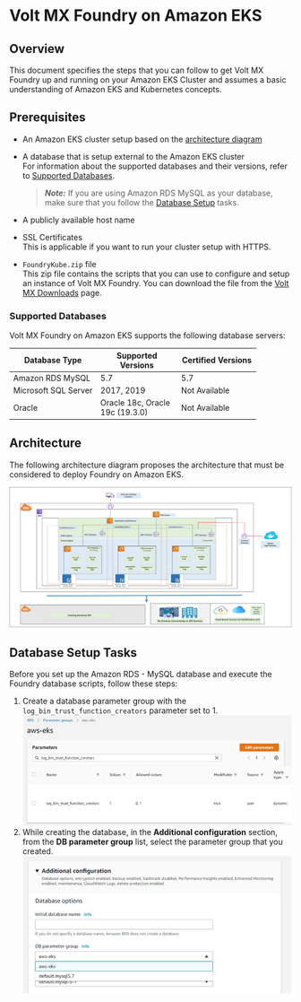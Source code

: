 
# Volt MX Foundry on Amazon EKS

## <a name="Overview"></a>Overview

This document specifies the steps that you can follow to get Volt MX Foundry up and running on your Amazon EKS Cluster and assumes a basic understanding of Amazon EKS and Kubernetes concepts.


## <a name="Prerequisites"></a>Prerequisites

*   An Amazon EKS cluster setup based on the [architecture diagram](#Architecture)
*   A database that is setup external to the Amazon EKS cluster  
    For information about the supported databases and their versions, refer to [Supported Databases](#Databases).  

    >  ***Note:*** If you are using Amazon RDS MySQL as your database, make sure that you follow the [Database Setup](#Database) tasks.

*   A publicly available host name
*   SSL Certificates  
    This is applicable if you want to run your cluster setup with HTTPS.
*   `FoundryKube.zip` file  
    This zip file contains the scripts that you can use to configure and setup an instance of Volt MX Foundry. You can download the file from the [Volt MX Downloads](https://hclsoftware.flexnetoperations.com/flexnet/operationsportal/entitledDownloadFile.action?downloadPkgId=HCL_Volt_Foundry_v9.2.x&orgId=HCL&fromRecentFile=false&fromRecentPkg=true&fromDL=false) page.


### <a name="Databases"></a>Supported Databases

Volt MX Foundry on Amazon EKS supports the following database servers:

<table cellspacing="0" style="margin-left: 0;margin-right: auto;width: 441px;"><colgroup><col style="width: 183px;"> <col style="width: 165px;"> <col style="width: 165px;"></colgroup>

<thead>

<tr>

<th scope="col">Database Type</th>

<th scope="col">Supported Versions</th>

<th scope="col">Certified Versions</th>

</tr>

</thead>

<tbody>

<tr>

<td style="text-align: left;">Amazon RDS MySQL</td>

<td>5.7</td>

<td>5.7</td>

</tr>

<tr>

<td style="text-align: left;">Microsoft SQL Server</td>

<td>2017, 2019</td>

<td>Not Available</td>

</tr>

<tr>

<td style="text-align: left;">Oracle</td>

<td>Oracle 18c, Oracle 19c (19.3.0)</td>

<td>Not Available</td>

</tr>

</tbody>

</table>

## <a name="Architecture"></a>Architecture

The following architecture diagram proposes the architecture that must be considered to deploy Foundry on Amazon EKS.

![](Resources/Images/FoundryOnEKS_Architecture.png)

## <a name="Database"></a>Database Setup Tasks

Before you set up the Amazon RDS - MySQL database and execute the Foundry database scripts, follow these steps:

1.  Create a database parameter group with the `log_bin_trust_function_creators` parameter set to 1.  
    ![](Resources/Images/FoundryOnEKS_DB_Params.png)
2.  While creating the database, in the **Additional configuration** section, from the **DB parameter group** list, select the parameter group that you created.  
    ![](Resources/Images/FoundryOnEKS_DB_Params_Associate.png)

